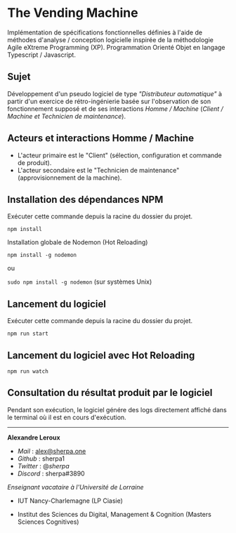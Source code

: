 # The Vending Machine

Implémentation de spécifications fonctionnelles définies à l'aide de méthodes d'analyse / conception logicielle inspirée de la méthodologie Agile eXtreme Programming (XP).
Programmation Orienté Objet en langage Typescript / Javascript.

## Sujet

Développement d'un pseudo logiciel de type _"Distributeur automatique"_ à partir d'un exercice de rétro-ingénierie basée sur l'observation de son fonctionnement supposé et de ses interactions _Homme / Machine_ (_Client / Machine et Technicien de maintenance_).

## Acteurs et interactions Homme / Machine

- L'acteur primaire est le "Client" (sélection, configuration et commande de produit).
- L'acteur secondaire est le "Technicien de maintenance" (approvisionnement de la machine).

## Installation des dépendances NPM

Exécuter cette commande depuis la racine du dossier du projet.

`npm install`

Installation globale de Nodemon (Hot Reloading)

`npm install -g nodemon`

ou

`sudo npm install -g nodemon` (sur systèmes Unix)

## Lancement du logiciel

Exécuter cette commande depuis la racine du dossier du projet.

`npm run start`

## Lancement du logiciel avec Hot Reloading

`npm run watch`

## Consultation du résultat produit par le logiciel

Pendant son exécution, le logiciel génére des logs directement affiché dans le terminal où il est en cours d'exécution.

---

**Alexandre Leroux**

- _Mail_ : alex@sherpa.one
- _Github_ : sherpa1
- _Twitter_ : @_sherpa_
- _Discord_ : sherpa#3890

_Enseignant vacataire à l'Université de Lorraine_

- IUT Nancy-Charlemagne (LP Ciasie)

- Institut des Sciences du Digital, Management & Cognition (Masters Sciences Cognitives)

